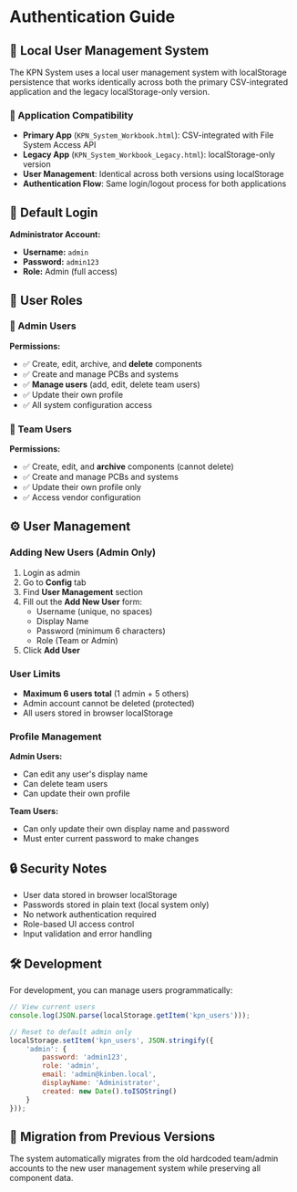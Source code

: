 # Authentication Guide

## 🔐 Local User Management System

The KPN System uses a local user management system with localStorage persistence that works identically across both the primary CSV-integrated application and the legacy localStorage-only version.

### 🎯 Application Compatibility
- **Primary App** (`KPN_System_Workbook.html`): CSV-integrated with File System Access API
- **Legacy App** (`KPN_System_Workbook_Legacy.html`): localStorage-only version
- **User Management**: Identical across both versions using localStorage
- **Authentication Flow**: Same login/logout process for both applications

## 🎯 Default Login

**Administrator Account:**
- **Username:** `admin`
- **Password:** `admin123`
- **Role:** Admin (full access)

## 👥 User Roles

### 🔧 Admin Users
**Permissions:**
- ✅ Create, edit, archive, and **delete** components
- ✅ Create and manage PCBs and systems  
- ✅ **Manage users** (add, edit, delete team users)
- ✅ Update their own profile
- ✅ All system configuration access

### 👤 Team Users  
**Permissions:**
- ✅ Create, edit, and **archive** components (cannot delete)
- ✅ Create and manage PCBs and systems
- ✅ Update their own profile only
- ✅ Access vendor configuration

## ⚙️ User Management

### Adding New Users (Admin Only)

1. Login as admin
2. Go to **Config** tab
3. Find **User Management** section
4. Fill out the **Add New User** form:
   - Username (unique, no spaces)
   - Display Name 
   - Password (minimum 6 characters)
   - Role (Team or Admin)
5. Click **Add User**

### User Limits
- **Maximum 6 users total** (1 admin + 5 others)
- Admin account cannot be deleted (protected)
- All users stored in browser localStorage

### Profile Management

**Admin Users:**
- Can edit any user's display name
- Can delete team users
- Can update their own profile

**Team Users:**
- Can only update their own display name and password
- Must enter current password to make changes

## 🔒 Security Notes

- User data stored in browser localStorage
- Passwords stored in plain text (local system only)
- No network authentication required
- Role-based UI access control
- Input validation and error handling

## 🛠️ Development

For development, you can manage users programmatically:

```javascript
// View current users
console.log(JSON.parse(localStorage.getItem('kpn_users')));

// Reset to default admin only
localStorage.setItem('kpn_users', JSON.stringify({
    'admin': { 
        password: 'admin123', 
        role: 'admin', 
        email: 'admin@kinben.local', 
        displayName: 'Administrator',
        created: new Date().toISOString()
    }
}));
```

## 🔄 Migration from Previous Versions

The system automatically migrates from the old hardcoded team/admin accounts to the new user management system while preserving all component data.